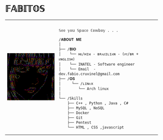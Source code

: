 # 𝔽𝔸𝔹𝕀𝕋𝕆𝕊

<table>
  <tr>
    <td style="width: 10%;">
       <img src="https://github.com/FabioAGC/FabioAGC/blob/main/brandbird.gif" alt="Asuka" style="width: 100%; border: none;"/>
    </td>
    <td style="width: 10%; vertical-align: top;">
      <p style="font-family: monospace; font-size: 24px;">
     
        
    𝕊𝕖𝕖 𝕪𝕠𝕦 𝕊𝕡𝕒𝕔𝕖 ℂ𝕠𝕨𝕓𝕠𝕪 . . . 
   

</p>

    /𝐀𝐁𝐎𝐔𝐓 𝐌𝐄
    │
    ├── /𝐁𝐈𝐎
    │    └── ʜᴇ/ʜɪᴍ - ʙʀᴀᴢɪʟɪᴀɴ - (ᴘᴛ/ʙʀ + ᴇɴɢʟɪꜱʜ)
    │    └── INATEL - Software engineer
    │    └── Email  - dev.fabio.cruvinel@gmail.com
    ├── /𝐎𝐒
    │     └── /ʟɪɴᴜx 
    │        └── Arch linux
    │           
    └── /Skills
        ├── C++ , Python , Java , C#
        ├── MySQL , NoSQL
        ├── Docker
        ├── Git
        ├── Pentest
        └── HTML , CSS ,javascript
        
        
  </tr>
</table>
